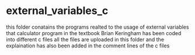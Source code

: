 # external_variables_c


this folder conatains the programs realted to the usage of external variables 
that calculator program in the textbook Brian Keringham has been coded into different c files
all the files are uploaded in this folder and the explaination has also been added in the comment lines 
of the c files
